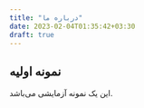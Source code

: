 ```yaml
---
title: "درباره ما"
date: 2023-02-04T01:35:42+03:30
draft: true
---
```


## نمونه اولیه

این یک نمونه آزمایشی می‌باشد.
